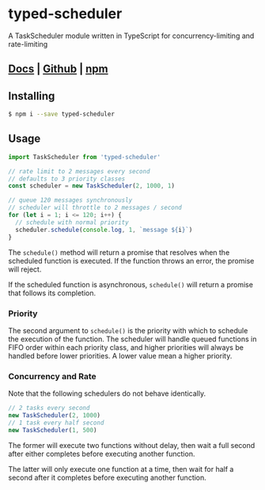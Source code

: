 # typed-scheduler
A TaskScheduler module written in TypeScript for concurrency-limiting and rate-limiting

## [Docs][1] | [Github][2] | [npm][3]

[1]: https://patrickroberts.github.io/typed-scheduler
[2]: https://github.com/patrickroberts/typed-scheduler
[3]: https://www.npmjs.com/package/typed-scheduler

## Installing

```sh
$ npm i --save typed-scheduler
```

## Usage

```ts
import TaskScheduler from 'typed-scheduler'

// rate limit to 2 messages every second
// defaults to 3 priority classes
const scheduler = new TaskScheduler(2, 1000, 1)

// queue 120 messages synchronously
// scheduler will throttle to 2 messages / second
for (let i = 1; i <= 120; i++) {
  // schedule with normal priority
  scheduler.schedule(console.log, 1, `message ${i}`)
}
```

The `schedule()` method will return a promise that resolves when the scheduled function is executed. If the function throws an error, the promise will reject.

If the scheduled function is asynchronous, `schedule()` will return a promise that follows its completion.

### Priority

The second argument to `schedule()` is the priority with which to schedule the execution of the function. The scheduler will handle queued functions in FIFO order within each priority class, and higher priorities will always be handled before lower priorities. A lower value mean a higher priority.

### Concurrency and Rate

Note that the following schedulers do not behave identically.

```ts
// 2 tasks every second
new TaskScheduler(2, 1000)
// 1 task every half second
new TaskScheduler(1, 500)
```

The former will execute two functions without delay, then wait a full second after either completes before executing another function.

The latter will only execute one function at a time, then wait for half a second after it completes before executing another function.
